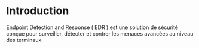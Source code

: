 # Introduction 
Endpoint Detection and Response ( EDR ) est une solution de sécurité conçue pour surveiller, détecter et contrer les menaces avancées au niveau des terminaux. 